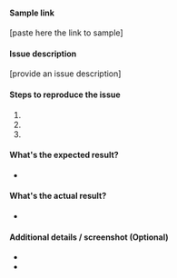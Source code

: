 #### Sample link

[paste here the link to sample]

#### Issue description

[provide an issue description]

#### Steps to reproduce the issue

1.  
2. 
3. 


#### What's the expected result?

-


#### What's the actual result?

-


#### Additional details / screenshot (Optional)

- 
-